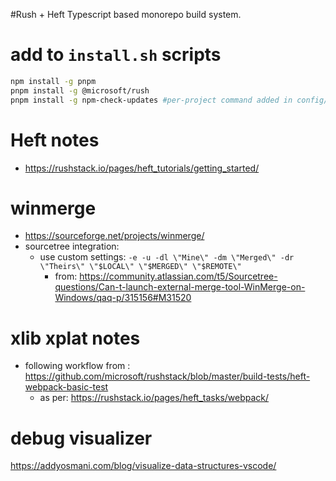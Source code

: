 #Rush + Heft
Typescript based monorepo build system.


# add to ```install.sh``` scripts

```bash
npm install -g pnpm
pnpm install -g @microsoft/rush
pnpm install -g npm-check-updates #per-project command added in config/rush/command-line.json and each package.json

```


# Heft notes


- https://rushstack.io/pages/heft_tutorials/getting_started/


# winmerge

- https://sourceforge.net/projects/winmerge/
- sourcetree integration:
  - use custom settings:  ```-e -u -dl \"Mine\" -dm \"Merged\" -dr \"Theirs\" \"$LOCAL\" \"$MERGED\" \"$REMOTE\"```
	  - from: https://community.atlassian.com/t5/Sourcetree-questions/Can-t-launch-external-merge-tool-WinMerge-on-Windows/qaq-p/315156#M31520


# xlib xplat notes

- following workflow from : https://github.com/microsoft/rushstack/blob/master/build-tests/heft-webpack-basic-test
  - as per: https://rushstack.io/pages/heft_tasks/webpack/


# debug visualizer
https://addyosmani.com/blog/visualize-data-structures-vscode/
